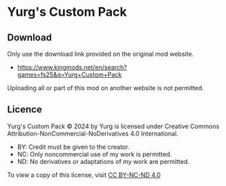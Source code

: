 # Yurg's Custom Pack

## Download

Only use the download link provided on the original mod website.
- https://www.kingmods.net/en/search?games=fs25&q=Yurg+Custom+Pack

Uploading all or part of this mod on another website is not permitted.

## Licence

Yurg's Custom Pack © 2024 by Yurg is licensed under Creative Commons Attribution-NonCommercial-NoDerivatives 4.0 International.
- BY: Credit must be given to the creator.
- NC: Only noncommercial use of my work is permitted.
- ND: No derivatives or adaptations of my work are permitted.

To view a copy of this license, visit [CC BY-NC-ND 4.0](https://creativecommons.org/licenses/by-nc-nd/4.0/)
